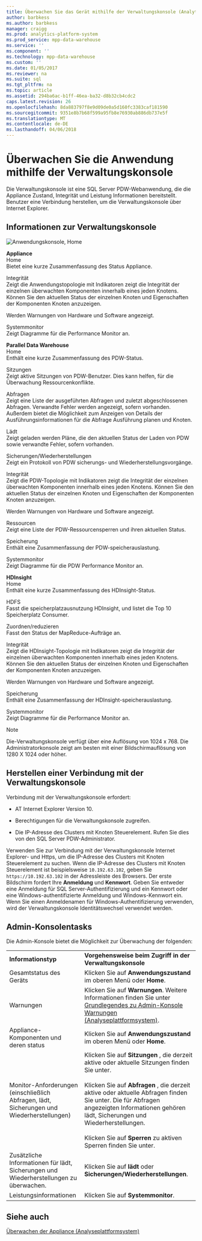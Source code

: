 ```yaml
---
title: Überwachen Sie das Gerät mithilfe der Verwaltungskonsole (Analytics Platform System)
author: barbkess
ms.author: barbkess
manager: craigg
ms.prod: analytics-platform-system
ms.prod_service: mpp-data-warehouse
ms.service: ''
ms.component: ''
ms.technology: mpp-data-warehouse
ms.custom: ''
ms.date: 01/05/2017
ms.reviewer: na
ms.suite: sql
ms.tgt_pltfrm: na
ms.topic: article
ms.assetid: 294ba6ac-b1ff-46ea-ba32-d8b32cb4cdc2
caps.latest.revision: 26
ms.openlocfilehash: 8da883797f8e9d09de0a5d160fc3383caf181590
ms.sourcegitcommit: 9351e8b7b68f599a95fb8e76930ab886db737e5f
ms.translationtype: MT
ms.contentlocale: de-DE
ms.lasthandoff: 04/06/2018
---
```

# <a name="monitor-the-appliance-by-using-the-admin-console"></a>Überwachen Sie die Anwendung mithilfe der Verwaltungskonsole
Die Verwaltungskonsole ist eine SQL Server PDW-Webanwendung, die die Appliance Zustand, Integrität und Leistung Informationen bereitstellt. Benutzer eine Verbindung herstellen, um die Verwaltungskonsole über Internet Explorer.  
  
## <a name="About"></a>Informationen zur Verwaltungskonsole  
![Anwendungskonsole, Home](./media/monitor-the-appliance-by-using-the-admin-console/SQL_Server_PDW_AdminConsol_ApplHome.png "SQL_Server_PDW_AdminConsol_ApplHome")  
  
**Appliance**  
Home  
Bietet eine kurze Zusammenfassung des Status Appliance.  
  
Integrität  
Zeigt die Anwendungstopologie mit Indikatoren zeigt die Integrität der einzelnen überwachten Komponenten innerhalb eines jeden Knotens. Können Sie den aktuellen Status der einzelnen Knoten und Eigenschaften der Komponenten Knoten anzuzeigen.  
  
Werden Warnungen von Hardware und Software angezeigt.  
  
Systemmonitor  
Zeigt Diagramme für die Performance Monitor an.  
  
**Parallel Data Warehouse**  
Home  
Enthält eine kurze Zusammenfassung des PDW-Status.  
  
Sitzungen  
Zeigt aktive Sitzungen von PDW-Benutzer. Dies kann helfen, für die Überwachung Ressourcenkonflikte.  
  
Abfragen  
Zeigt eine Liste der ausgeführten Abfragen und zuletzt abgeschlossenen Abfragen. Verwandte Fehler werden angezeigt, sofern vorhanden. Außerdem bietet die Möglichkeit zum Anzeigen von Details der Ausführungsinformationen für die Abfrage Ausführung planen und Knoten.  
  
Lädt  
Zeigt geladen werden Pläne, die den aktuellen Status der Laden von PDW sowie verwandte Fehler, sofern vorhanden.  
  
Sicherungen/Wiederherstellungen  
Zeigt ein Protokoll von PDW sicherungs- und Wiederherstellungsvorgänge.  
  
Integrität  
Zeigt die PDW-Topologie mit Indikatoren zeigt die Integrität der einzelnen überwachten Komponenten innerhalb eines jeden Knotens. Können Sie den aktuellen Status der einzelnen Knoten und Eigenschaften der Komponenten Knoten anzuzeigen.  
  
Werden Warnungen von Hardware und Software angezeigt.  
  
Ressourcen  
Zeigt eine Liste der PDW-Ressourcensperren und ihren aktuellen Status.  
  
Speicherung  
Enthält eine Zusammenfassung der PDW-speicherauslastung.  
  
Systemmonitor  
Zeigt Diagramme für die PDW Performance Monitor an.  
  
**HDInsight**  
Home  
Enthält eine kurze Zusammenfassung des HDInsight-Status.  
  
HDFS  
Fasst die speicherplatzausnutzung HDInsight, und listet die Top 10 Speicherplatz Consumer.  
  
Zuordnen/reduzieren  
Fasst den Status der MapReduce-Aufträge an.  
  
Integrität  
Zeigt die HDInsight-Topologie mit Indikatoren zeigt die Integrität der einzelnen überwachten Komponenten innerhalb eines jeden Knotens. Können Sie den aktuellen Status der einzelnen Knoten und Eigenschaften der Komponenten Knoten anzuzeigen.  
  
Werden Warnungen von Hardware und Software angezeigt.  
  
Speicherung  
Enthält eine Zusammenfassung der HDInsight-speicherauslastung.  
  
Systemmonitor  
Zeigt Diagramme für die Performance Monitor an.  
  
> [!NOTE]  
> Die-Verwaltungskonsole verfügt über eine Auflösung von 1024 x 768. Die Administratorkonsole zeigt am besten mit einer Bildschirmauflösung von 1280 X 1024 oder höher.  
  
## <a name="Connect"></a>Herstellen einer Verbindung mit der Verwaltungskonsole  
Verbindung mit der Verwaltungskonsole erfordert:  
  
-   AT Internet Explorer Version 10.  
  
-   Berechtigungen für die Verwaltungskonsole zugreifen. <!-- MISSING LINKS See [Grant Permissions to Use the Admin Console &#40;SQL Server PDW&#41;](../sqlpdw/grant-permissions-to-use-the-admin-console-sql-server-pdw.md).  -->  
  
-   Die IP-Adresse des Clusters mit Knoten Steuerelement.  Rufen Sie dies von den SQL Server PDW-Administrator.  
  
Verwenden Sie zur Verbindung mit der Verwaltungskonsole Internet Explorer- und Https, um die IP-Adresse des Clusters mit Knoten Steuerelement zu suchen. Wenn die IP-Adresse des Clusters mit Knoten Steuerelement ist beispielsweise `10.192.63.102`, geben Sie `https://10.192.63.102` in der Adressleiste des Browsers. Der erste Bildschirm fordert Ihre **Anmeldung** und **Kennwort**. Geben Sie entweder eine Anmeldung für SQL Server-Authentifizierung und ein Kennwort oder eine Windows-authentifizierte Anmeldung und Windows-Kennwort ein. Wenn Sie einen Anmeldenamen für Windows-Authentifizierung verwenden, wird der Verwaltungskonsole Identitätswechsel verwendet werden.  
  
## <a name="RelatedTasks"></a>Admin-Konsolentasks  
Die Admin-Konsole bietet die Möglichkeit zur Überwachung der folgenden:  
  
|||  
|-|-|  
|**Informationstyp**|**Vorgehensweise beim Zugriff in der Verwaltungskonsole**|  
|Gesamtstatus des Geräts|Klicken Sie auf **Anwendungszustand** im oberen Menü oder **Home**.|  
|Warnungen|Klicken Sie auf **Warnungen**. Weitere Informationen finden Sie unter [Grundlegendes zu Admin-Konsole Warnungen &#40;Analyseplattformsystem&#41;](understanding-admin-console-alerts.md).|  
|Appliance-Komponenten und deren status|Klicken Sie auf **Anwendungszustand** im oberen Menü oder **Home**.|  
|Monitor-Anforderungen (einschließlich Abfragen, lädt, Sicherungen und Wiederherstellungen)|Klicken Sie auf **Sitzungen** , die derzeit aktive oder aktuelle Sitzungen finden Sie unter.<br /><br />Klicken Sie auf **Abfragen** , die derzeit aktive oder aktuelle Abfragen finden Sie unter. Die für Abfragen angezeigten Informationen gehören lädt, Sicherungen und Wiederherstellungen.<br /><br />Klicken Sie auf **Sperren** zu aktiven Sperren finden Sie unter.|  
|Zusätzliche Informationen für lädt, Sicherungen und Wiederherstellungen zu überwachen.|Klicken Sie auf **lädt** oder **Sicherungen/Wiederherstellungen**.|  
|Leistungsinformationen|Klicken Sie auf **Systemmonitor**.|  
  
## <a name="see-also"></a>Siehe auch  
[Überwachen der Appliance &#40;Analyseplattformsystem&#41;](appliance-monitoring.md)  
  
